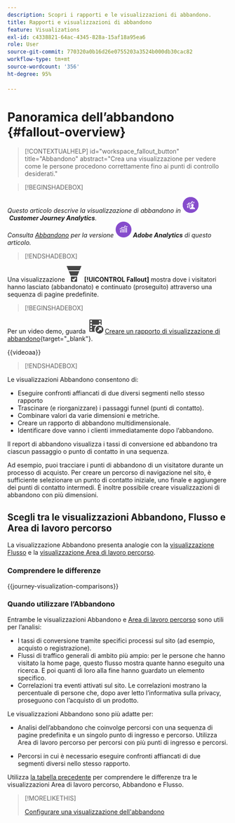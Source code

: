 ```yaml
---
description: Scopri i rapporti e le visualizzazioni di abbandono.
title: Rapporti e visualizzazioni di abbandono
feature: Visualizations
exl-id: c4338821-64ac-4345-828a-15af18a95ea6
role: User
source-git-commit: 770320a0b16d26e0755203a3524b000db30cac82
workflow-type: tm+mt
source-wordcount: '356'
ht-degree: 95%

---
```


# Panoramica dell’abbandono {#fallout-overview}

<!-- markdownlint-disable MD034 -->

>[!CONTEXTUALHELP]
>id="workspace_fallout_button"
>title="Abbandono"
>abstract="Crea una visualizzazione per vedere come le persone procedono correttamente fino ai punti di controllo desiderati."

<!-- markdownlint-enable MD034 -->


>[!BEGINSHADEBOX]

_Questo articolo descrive la visualizzazione di abbandono in_ ![CustomerJourneyAnalytics](/help/assets/icons/CustomerJourneyAnalytics.svg) _**Customer Journey Analytics**._<br/>_Consulta [Abbandono](https://experienceleague.adobe.com/it/docs/analytics/analyze/analysis-workspace/visualizations/fallout/fallout-flow) per la versione_ ![AdobeAnalytics](/help/assets/icons/AdobeAnalytics.svg) _**Adobe Analytics** di questo articolo._

>[!ENDSHADEBOX]

Una visualizzazione ![ConversionFunnel](/help/assets/icons/ConversionFunnel.svg) **[!UICONTROL Fallout]** mostra dove i visitatori hanno lasciato (abbandonato) e continuato (proseguito) attraverso una sequenza di pagine predefinite.


>[!BEGINSHADEBOX]

Per un video demo, guarda ![VideoCheckedOut](/help/assets/icons/VideoCheckedOut.svg) [Creare un rapporto di visualizzazione di abbandono](https://video.tv.adobe.com/v/345883/?quality=12&learn=on){target="_blank"}.

{{videoaa}}

>[!ENDSHADEBOX]


Le visualizzazioni Abbandono consentono di:

* Eseguire confronti affiancati di due diversi segmenti nello stesso rapporto
* Trascinare (e riorganizzare) i passaggi funnel (punti di contatto).
* Combinare valori da varie dimensioni e metriche.
* Creare un rapporto di abbandono multidimensionale.
* Identificare dove vanno i clienti immediatamente dopo l’abbandono.

Il report di abbandono visualizza i tassi di conversione ed abbandono tra ciascun passaggio o punto di contatto in una sequenza.

Ad esempio, puoi tracciare i punti di abbandono di un visitatore durante un processo di acquisto. Per creare un percorso di navigazione nel sito, è sufficiente selezionare un punto di contatto iniziale, uno finale e aggiungere dei punti di contatto intermedi. È inoltre possibile creare visualizzazioni di abbandono con più dimensioni.

## Scegli tra le visualizzazioni Abbandono, Flusso e Area di lavoro percorso

La visualizzazione Abbandono presenta analogie con la [visualizzazione Flusso](/help/analysis-workspace/visualizations/c-flow/flow.md) e la [visualizzazione Area di lavoro percorso](/help/analysis-workspace/visualizations/journey-canvas/journey-canvas.md).

### Comprendere le differenze

<!-- Information in this snippet is shared between Journey canvas, Fallout, and Flow visualization docs -->

{{journey-visualization-comparisons}}

### Quando utilizzare l’Abbandono

Entrambe le visualizzazioni Abbandono e [Area di lavoro percorso](/help/analysis-workspace/visualizations/journey-canvas/journey-canvas.md) sono utili per l’analisi:

* I tassi di conversione tramite specifici processi sul sito (ad esempio, acquisto o registrazione).
* Flussi di traffico generali di ambito più ampio: per le persone che hanno visitato la home page, questo flusso mostra quante hanno eseguito una ricerca. E poi quanti di loro alla fine hanno guardato un elemento specifico.
* Correlazioni tra eventi attivati sul sito. Le correlazioni mostrano la percentuale di persone che, dopo aver letto l’informativa sulla privacy, proseguono con l’acquisto di un prodotto.

Le visualizzazioni Abbandono sono più adatte per:

* Analisi dell’abbandono che coinvolge percorsi con una sequenza di pagine predefinita e un singolo punto di ingresso e percorso. Utilizza Area di lavoro percorso per percorsi con più punti di ingresso e percorsi.

* Percorsi in cui è necessario eseguire confronti affiancati di due segmenti diversi nello stesso rapporto.

Utilizza [la tabella precedente](#understand-the-differences) per comprendere le differenze tra le visualizzazioni Area di lavoro percorso, Abbandono e Flusso.

>[!MORELIKETHIS]
>
>[Configurare una visualizzazione dell&#39;abbandono](configuring-fallout.md)



